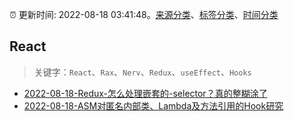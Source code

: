 :alarm_clock: 更新时间: 2022-08-18 03:41:48。[来源分类](../README.md)、[标签分类](../TAGS.md)、[时间分类](../TIMELINE.md)

## React


> 关键字：`React`、`Rax`、`Nerv`、`Redux`、`useEffect`、`Hooks`



- [2022-08-18-Redux-怎么处理嵌套的-selector？真的整糊涂了](https://www.v2ex.com/t/873647) 
- [2022-08-18-ASM对匿名内部类、Lambda及方法引用的Hook研究](https://toutiao.io/k/smaj0vg) 